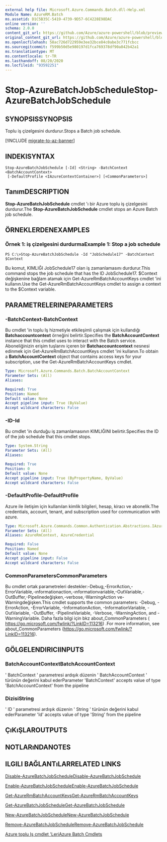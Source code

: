 ```yaml
---
external help file: Microsoft.Azure.Commands.Batch.dll-Help.xml
Module Name: AzureRM.Batch
ms.assetid: D1C5B35C-5419-4739-9D57-6C4228E98DAC
online version: ''
schema: 2.0.0
content_git_url: https://github.com/Azure/azure-powershell/blob/preview/src/ResourceManager/AzureBatch/Commands.Batch/help/Stop-AzureBatchJobSchedule.md
original_content_git_url: https://github.com/Azure/azure-powershell/blob/preview/src/ResourceManager/AzureBatch/Commands.Batch/help/Stop-AzureBatchJobSchedule.md
ms.openlocfilehash: 58ac726d722959e3ee32bce84c0abe3c771fcbcc
ms.sourcegitcommit: f599b50d5e980197d1fca769378df90a842b42a1
ms.translationtype: MT
ms.contentlocale: tr-TR
ms.lasthandoff: 08/20/2020
ms.locfileid: "93592251"
---
```

# <span data-ttu-id="b85de-101">Stop-AzureBatchJobSchedule</span><span class="sxs-lookup"><span data-stu-id="b85de-101">Stop-AzureBatchJobSchedule</span></span>

## <span data-ttu-id="b85de-102">SYNOPSIS</span><span class="sxs-lookup"><span data-stu-id="b85de-102">SYNOPSIS</span></span>
<span data-ttu-id="b85de-103">Toplu iş çizelgesini durdurur.</span><span class="sxs-lookup"><span data-stu-id="b85de-103">Stops a Batch job schedule.</span></span>

[!INCLUDE [migrate-to-az-banner](../../includes/migrate-to-az-banner.md)]

## <span data-ttu-id="b85de-104">INDEKI</span><span class="sxs-lookup"><span data-stu-id="b85de-104">SYNTAX</span></span>

```
Stop-AzureBatchJobSchedule [-Id] <String> -BatchContext <BatchAccountContext>
 [-DefaultProfile <IAzureContextContainer>] [<CommonParameters>]
```

## <span data-ttu-id="b85de-105">Tanım</span><span class="sxs-lookup"><span data-stu-id="b85de-105">DESCRIPTION</span></span>
<span data-ttu-id="b85de-106">**Stop-AzureBatchJobSchedule** cmdlet 'ı bir Azure toplu iş çizelgesini durdurur.</span><span class="sxs-lookup"><span data-stu-id="b85de-106">The **Stop-AzureBatchJobSchedule** cmdlet stops an Azure Batch job schedule.</span></span>

## <span data-ttu-id="b85de-107">ÖRNEKLERDEN</span><span class="sxs-lookup"><span data-stu-id="b85de-107">EXAMPLES</span></span>

### <span data-ttu-id="b85de-108">Örnek 1: iş çizelgesini durdurma</span><span class="sxs-lookup"><span data-stu-id="b85de-108">Example 1: Stop a job schedule</span></span>
```
PS C:\>Stop-AzureBatchJobSchedule -Id "JobSchedule17" -BatchContext $Context
```

<span data-ttu-id="b85de-109">Bu komut, KIMLIĞI JobSchedule17 olan iş zamanlamasını durdurur.</span><span class="sxs-lookup"><span data-stu-id="b85de-109">This command stops the job schedule that has the ID JobSchedule17.</span></span>
<span data-ttu-id="b85de-110">$Context değişkenine bağlam atamak için Get-AzureRmBatchAccountKeys cmdlet 'ini kullanın.</span><span class="sxs-lookup"><span data-stu-id="b85de-110">Use the Get-AzureRmBatchAccountKeys cmdlet to assign a context to the $Context variable.</span></span>

## <span data-ttu-id="b85de-111">PARAMETRELERINE</span><span class="sxs-lookup"><span data-stu-id="b85de-111">PARAMETERS</span></span>

### <span data-ttu-id="b85de-112">-BatchContext</span><span class="sxs-lookup"><span data-stu-id="b85de-112">-BatchContext</span></span>
<span data-ttu-id="b85de-113">Bu cmdlet 'in toplu Iş hizmetiyle etkileşimli çalışmak için kullandığı **Batchaccountcontext** örneğini belirtir.</span><span class="sxs-lookup"><span data-stu-id="b85de-113">Specifies the **BatchAccountContext** instance that this cmdlet uses to interact with the Batch service.</span></span>
<span data-ttu-id="b85de-114">Aboneliğinizin erişim tuşlarını içeren bir **Batchaccountcontext** nesnesi edinmek için Get-AzureRmBatchAccountKeys cmdlet 'ini kullanın.</span><span class="sxs-lookup"><span data-stu-id="b85de-114">To obtain a **BatchAccountContext** object that contains access keys for your subscription, use the Get-AzureRmBatchAccountKeys cmdlet.</span></span>

```yaml
Type: Microsoft.Azure.Commands.Batch.BatchAccountContext
Parameter Sets: (All)
Aliases: 

Required: True
Position: Named
Default value: None
Accept pipeline input: True (ByValue)
Accept wildcard characters: False
```

### <span data-ttu-id="b85de-115">-ID</span><span class="sxs-lookup"><span data-stu-id="b85de-115">-Id</span></span>
<span data-ttu-id="b85de-116">Bu cmdlet 'in durduğu iş zamanlamasının KIMLIĞINI belirtir.</span><span class="sxs-lookup"><span data-stu-id="b85de-116">Specifies the ID of the job schedule that this cmdlet stops.</span></span>

```yaml
Type: System.String
Parameter Sets: (All)
Aliases: 

Required: True
Position: 0
Default value: None
Accept pipeline input: True (ByPropertyName, ByValue)
Accept wildcard characters: False
```

### <span data-ttu-id="b85de-117">-DefaultProfile</span><span class="sxs-lookup"><span data-stu-id="b85de-117">-DefaultProfile</span></span>
<span data-ttu-id="b85de-118">Azure ile iletişim için kullanılan kimlik bilgileri, hesap, kiracı ve abonelik.</span><span class="sxs-lookup"><span data-stu-id="b85de-118">The credentials, account, tenant, and subscription used for communication with azure.</span></span>

```yaml
Type: Microsoft.Azure.Commands.Common.Authentication.Abstractions.IAzureContextContainer
Parameter Sets: (All)
Aliases: AzureRmContext, AzureCredential

Required: False
Position: Named
Default value: None
Accept pipeline input: False
Accept wildcard characters: False
```

### <span data-ttu-id="b85de-119">CommonParameters</span><span class="sxs-lookup"><span data-stu-id="b85de-119">CommonParameters</span></span>
<span data-ttu-id="b85de-120">Bu cmdlet ortak parametreleri destekler:-Debug,-ErrorAction,-ErrorVariable,-ınformationaction,-ınformationvariable,-OutVariable,-OutBuffer,-Pipelinedeğişken,-verbose,-WarningAction ve-Warningdeğişken.</span><span class="sxs-lookup"><span data-stu-id="b85de-120">This cmdlet supports the common parameters: -Debug, -ErrorAction, -ErrorVariable, -InformationAction, -InformationVariable, -OutVariable, -OutBuffer, -PipelineVariable, -Verbose, -WarningAction, and -WarningVariable.</span></span> <span data-ttu-id="b85de-121">Daha fazla bilgi için bkz about_CommonParameters ( https://go.microsoft.com/fwlink/?LinkID=113216) .</span><span class="sxs-lookup"><span data-stu-id="b85de-121">For more information, see about_CommonParameters (https://go.microsoft.com/fwlink/?LinkID=113216).</span></span>

## <span data-ttu-id="b85de-122">GÖLGELENDIRICI</span><span class="sxs-lookup"><span data-stu-id="b85de-122">INPUTS</span></span>

### <span data-ttu-id="b85de-123">BatchAccountContext</span><span class="sxs-lookup"><span data-stu-id="b85de-123">BatchAccountContext</span></span>
<span data-ttu-id="b85de-124">' BatchContext ' parametresi ardışık düzenin ' BatchAccountContext ' türünün değerini kabul eder</span><span class="sxs-lookup"><span data-stu-id="b85de-124">Parameter 'BatchContext' accepts value of type 'BatchAccountContext' from the pipeline</span></span>

### <span data-ttu-id="b85de-125">Dizisi</span><span class="sxs-lookup"><span data-stu-id="b85de-125">String</span></span>
<span data-ttu-id="b85de-126">' ID ' parametresi ardışık düzenin ' String ' türünün değerini kabul eder</span><span class="sxs-lookup"><span data-stu-id="b85de-126">Parameter 'Id' accepts value of type 'String' from the pipeline</span></span>

## <span data-ttu-id="b85de-127">ÇıKıŞLAR</span><span class="sxs-lookup"><span data-stu-id="b85de-127">OUTPUTS</span></span>

## <span data-ttu-id="b85de-128">NOTLARıNDA</span><span class="sxs-lookup"><span data-stu-id="b85de-128">NOTES</span></span>

## <span data-ttu-id="b85de-129">ILGILI BAĞLANTıLAR</span><span class="sxs-lookup"><span data-stu-id="b85de-129">RELATED LINKS</span></span>

[<span data-ttu-id="b85de-130">Disable-AzureBatchJobSchedule</span><span class="sxs-lookup"><span data-stu-id="b85de-130">Disable-AzureBatchJobSchedule</span></span>](./Disable-AzureBatchJobSchedule.md)

[<span data-ttu-id="b85de-131">Enable-AzureBatchJobSchedule</span><span class="sxs-lookup"><span data-stu-id="b85de-131">Enable-AzureBatchJobSchedule</span></span>](./Enable-AzureBatchJobSchedule.md)

[<span data-ttu-id="b85de-132">Get-AzureRmBatchAccountKeys</span><span class="sxs-lookup"><span data-stu-id="b85de-132">Get-AzureRmBatchAccountKeys</span></span>](./Get-AzureRmBatchAccountKeys.md)

[<span data-ttu-id="b85de-133">Get-AzureBatchJobSchedule</span><span class="sxs-lookup"><span data-stu-id="b85de-133">Get-AzureBatchJobSchedule</span></span>](./Get-AzureBatchJobSchedule.md)

[<span data-ttu-id="b85de-134">New-AzureBatchJobSchedule</span><span class="sxs-lookup"><span data-stu-id="b85de-134">New-AzureBatchJobSchedule</span></span>](./New-AzureBatchJobSchedule.md)

[<span data-ttu-id="b85de-135">Remove-AzureBatchJobSchedule</span><span class="sxs-lookup"><span data-stu-id="b85de-135">Remove-AzureBatchJobSchedule</span></span>](./Remove-AzureBatchJobSchedule.md)

[<span data-ttu-id="b85de-136">Azure toplu Iş cmdlet 'Leri</span><span class="sxs-lookup"><span data-stu-id="b85de-136">Azure Batch Cmdlets</span></span>](./AzureRM.Batch.md)



